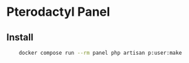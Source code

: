 # Pterodactyl Panel

## Install

```bash
    docker compose run --rm panel php artisan p:user:make
```
